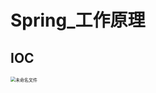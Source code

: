 # Spring_工作原理

## IOC

<img src="https://i.loli.net/2021/01/28/TUQr8wfmB95DIs7.png" alt="未命名文件" style="zoom:50%;" />

